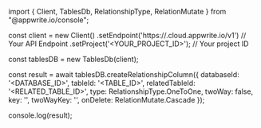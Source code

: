 import { Client, TablesDb, RelationshipType, RelationMutate } from "@appwrite.io/console";

const client = new Client()
    .setEndpoint('https://<REGION>.cloud.appwrite.io/v1') // Your API Endpoint
    .setProject('<YOUR_PROJECT_ID>'); // Your project ID

const tablesDB = new TablesDb(client);

const result = await tablesDB.createRelationshipColumn({
    databaseId: '<DATABASE_ID>',
    tableId: '<TABLE_ID>',
    relatedTableId: '<RELATED_TABLE_ID>',
    type: RelationshipType.OneToOne,
    twoWay: false,
    key: '',
    twoWayKey: '',
    onDelete: RelationMutate.Cascade
});

console.log(result);
